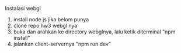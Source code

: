 Instalasi webgl
1. install node js jika belom punya
2. clone repo hw3 webgl nya
3. buka dan arahkan ke directory webglnya, lalu ketik diterminal "npm install"
4. jalankan client-servernya "npm run dev"
